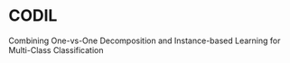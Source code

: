 # CODIL
Combining One-vs-One Decomposition and Instance-based Learning for Multi-Class Classification
